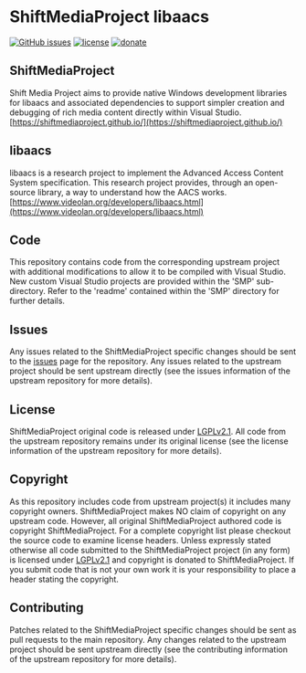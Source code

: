 ShiftMediaProject libaacs
=============
[![GitHub issues](https://img.shields.io/github/issues/ShiftMediaProject/libaacs.svg)](https://github.com/ShiftMediaProject/libaacs/issues)
[![license](https://img.shields.io/github/license/ShiftMediaProject/libaacs.svg)](https://github.com/ShiftMediaProject/libaacs)
[![donate](https://img.shields.io/badge/donate-link-brightgreen.svg)](https://shiftmediaproject.github.io/8-donate/)
## ShiftMediaProject

Shift Media Project aims to provide native Windows development libraries for libaacs and associated dependencies to support simpler creation and debugging of rich media content directly within Visual Studio. [https://shiftmediaproject.github.io/](https://shiftmediaproject.github.io/)

## libaacs

libaacs is a research project to implement the Advanced Access Content System specification. This research project provides, through an open-source library, a way to understand how the AACS works. [https://www.videolan.org/developers/libaacs.html](https://www.videolan.org/developers/libaacs.html)

## Code

This repository contains code from the corresponding upstream project with additional modifications to allow it to be compiled with Visual Studio. New custom Visual Studio projects are provided within the 'SMP' sub-directory. Refer to the 'readme' contained within the 'SMP' directory for further details.

## Issues

Any issues related to the ShiftMediaProject specific changes should be sent to the [issues](https://github.com/ShiftMediaProject/libaacs/issues) page for the repository. Any issues related to the upstream project should be sent upstream directly (see the issues information of the upstream repository for more details).

## License

ShiftMediaProject original code is released under [LGPLv2.1](https://www.gnu.org/licenses/lgpl-2.1.html). All code from the upstream repository remains under its original license (see the license information of the upstream repository for more details).

## Copyright

As this repository includes code from upstream project(s) it includes many copyright owners. ShiftMediaProject makes NO claim of copyright on any upstream code. However, all original ShiftMediaProject authored code is copyright ShiftMediaProject. For a complete copyright list please checkout the source code to examine license headers. Unless expressly stated otherwise all code submitted to the ShiftMediaProject project (in any form) is licensed under [LGPLv2.1](https://www.gnu.org/licenses/lgpl-2.1.html) and copyright is donated to ShiftMediaProject. If you submit code that is not your own work it is your responsibility to place a header stating the copyright.

## Contributing

Patches related to the ShiftMediaProject specific changes should be sent as pull requests to the main repository. Any changes related to the upstream project should be sent upstream directly (see the contributing information of the upstream repository for more details).